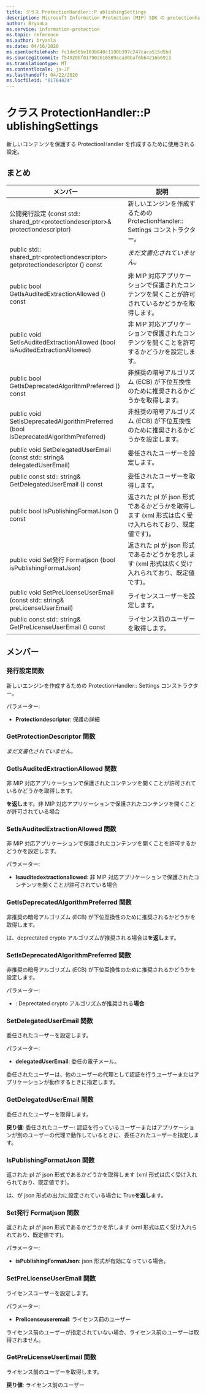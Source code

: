 ```yaml
---
title: クラス ProtectionHandler::P ublishingSettings
description: Microsoft Information Protection (MIP) SDK の protectionhandler::p ublishingsettings クラスについて説明します。
author: BryanLa
ms.service: information-protection
ms.topic: reference
ms.author: bryanla
ms.date: 04/16/2020
ms.openlocfilehash: fc1de565e103b840c1190b397c247caca515d5bd
ms.sourcegitcommit: f54920bf017902616589aca30baf6b64216b6913
ms.translationtype: MT
ms.contentlocale: ja-JP
ms.lasthandoff: 04/22/2020
ms.locfileid: "81764424"
---
```

# <a name="class-protectionhandlerpublishingsettings"></a>クラス ProtectionHandler::P ublishingSettings 
新しいコンテンツを保護する ProtectionHandler を作成するために使用される設定。
  
## <a name="summary"></a>まとめ
 メンバー                        | 説明                                
--------------------------------|---------------------------------------------
公開発行設定 (const std:: shared_ptr\<protectiondescriptor\>& protectiondescriptor)  |  新しいエンジンを作成するための ProtectionHandler:: Settings コンストラクター。
public std:: shared_ptr\<protectiondescriptor\> getprotectiondescriptor () const  | _まだ文書化されていません。_
public bool GetIsAuditedExtractionAllowed () const  |  非 MIP 対応アプリケーションで保護されたコンテンツを開くことが許可されているかどうかを取得します。
public void SetIsAuditedExtractionAllowed (bool isAuditedExtractionAllowed)  |  非 MIP 対応アプリケーションで保護されたコンテンツを開くことを許可するかどうかを設定します。
public bool GetIsDeprecatedAlgorithmPreferred () const  |  非推奨の暗号アルゴリズム (ECB) が下位互換性のために推奨されるかどうかを取得します。
public void SetIsDeprecatedAlgorithmPreferred (bool isDeprecatedAlgorithmPreferred)  |  非推奨の暗号アルゴリズム (ECB) が下位互換性のために推奨されるかどうかを設定します。
public void SetDelegatedUserEmail (const std:: string& delegatedUserEmail)  |  委任されたユーザーを設定します。
public const std:: string& GetDelegatedUserEmail () const  |  委任されたユーザーを取得します。
public bool IsPublishingFormatJson () const  |  返された pl が json 形式であるかどうかを取得します (xml 形式は広く受け入れられており、既定値です)。
public void Set発行 Formatjson (bool isPublishingFormatJson)  |  返された pl が json 形式であるかどうかを示します (xml 形式は広く受け入れられており、既定値です)。
public void SetPreLicenseUserEmail (const std:: string& preLicenseUserEmail)  |  ライセンスユーザーを設定します。
public const std:: string& GetPreLicenseUserEmail () const  |  ライセンス前のユーザーを取得します。
  
## <a name="members"></a>メンバー
  
### <a name="publishingsettings-function"></a>発行設定関数
新しいエンジンを作成するための ProtectionHandler:: Settings コンストラクター。

パラメーター:  
* **Protectiondescriptor**: 保護の詳細


  
### <a name="getprotectiondescriptor-function"></a>GetProtectionDescriptor 関数
_まだ文書化されていません。_

  
### <a name="getisauditedextractionallowed-function"></a>GetIsAuditedExtractionAllowed 関数
非 MIP 対応アプリケーションで保護されたコンテンツを開くことが許可されているかどうかを取得します。

  
**を返し**ます。非 MIP 対応アプリケーションで保護されたコンテンツを開くことが許可されている場合
  
### <a name="setisauditedextractionallowed-function"></a>SetIsAuditedExtractionAllowed 関数
非 MIP 対応アプリケーションで保護されたコンテンツを開くことを許可するかどうかを設定します。

パラメーター:  
* **Isauditedextractionallowed**: 非 MIP 対応アプリケーションで保護されたコンテンツを開くことが許可されている場合


  
### <a name="getisdeprecatedalgorithmpreferred-function"></a>GetIsDeprecatedAlgorithmPreferred 関数
非推奨の暗号アルゴリズム (ECB) が下位互換性のために推奨されるかどうかを取得します。

  
は、deprectated crypto アルゴリズムが推奨される場合は**を返し**ます。
  
### <a name="setisdeprecatedalgorithmpreferred-function"></a>SetIsDeprecatedAlgorithmPreferred 関数
非推奨の暗号アルゴリズム (ECB) が下位互換性のために推奨されるかどうかを設定します。

パラメーター:  
* : Deprectated crypto アルゴリズムが推奨される**場合**


  
### <a name="setdelegateduseremail-function"></a>SetDelegatedUserEmail 関数
委任されたユーザーを設定します。

パラメーター:  
* **delegatedUserEmail**: 委任の電子メール。


委任されたユーザーは、他のユーザーの代理として認証を行うユーザーまたはアプリケーションが動作するときに指定します。
  
### <a name="getdelegateduseremail-function"></a>GetDelegatedUserEmail 関数
委任されたユーザーを取得します。

  
**戻り値**: 委任されたユーザー: 認証を行っているユーザーまたはアプリケーションが別のユーザーの代理で動作しているときに、委任されたユーザーを指定します。
  
### <a name="ispublishingformatjson-function"></a>IsPublishingFormatJson 関数
返された pl が json 形式であるかどうかを取得します (xml 形式は広く受け入れられており、既定値です)。

  
は、が json 形式の出力に設定されている場合に True**を返し**ます。
  
### <a name="setpublishingformatjson-function"></a>Set発行 Formatjson 関数
返された pl が json 形式であるかどうかを示します (xml 形式は広く受け入れられており、既定値です)。

パラメーター:  
* **isPublishingFormatJson**: json 形式が有効になっている場合。


  
### <a name="setprelicenseuseremail-function"></a>SetPreLicenseUserEmail 関数
ライセンスユーザーを設定します。

パラメーター:  
* **Prelicenseuseremail**: ライセンス前のユーザー


ライセンス前のユーザーが指定されていない場合、ライセンス前のユーザーは取得されません。
  
### <a name="getprelicenseuseremail-function"></a>GetPreLicenseUserEmail 関数
ライセンス前のユーザーを取得します。

  
**戻り値**: ライセンス前のユーザー